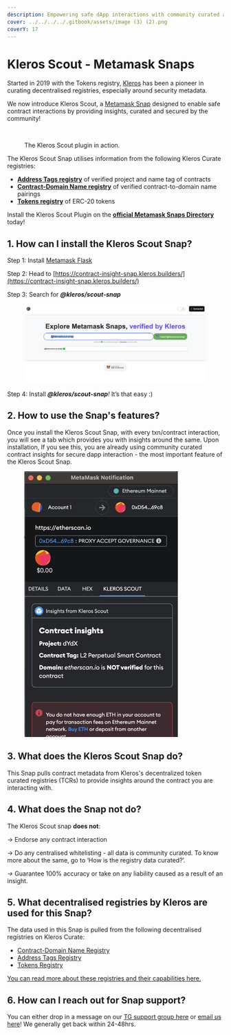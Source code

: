 ```yaml
---
description: Empowering safe dApp interactions with community curated and secured data.
cover: ../../../../.gitbook/assets/image (3) (2).png
coverY: 17
---
```


# Kleros Scout - Metamask Snaps

Started in 2019 with the Tokens registry, [Kleros](https://kleros.io/?ref=blog.kleros.io) has been a pioneer in curating decentralised registries, especially around security metadata.&#x20;

We now introduce Kleros Scout, a [Metamask Snap](https://metamask.io/snaps/) designed to enable safe contract interactions by providing insights, curated and secured by the community!

<figure><img src="../../../../.gitbook/assets/image (101).png" alt=""><figcaption><p>The Kleros Scout plugin in action.</p></figcaption></figure>

The Kleros Scout Snap utilises information from the following Kleros Curate registries:

* [**Address Tags registry**](https://curate.kleros.io/tcr/100/0x66260C69d03837016d88c9877e61e08Ef74C59F2) of verified project and name tag of contracts
* [**Contract-Domain Name registry**](https://curate.kleros.io/tcr/100/0x957A53A994860BE4750810131d9c876b2f52d6E1) of verified contract-to-domain name pairings
* [**Tokens registry**](https://curate.kleros.io/tcr/100/0xeE1502e29795Ef6C2D60F8D7120596abE3baD990) of ERC-20 tokens

Install the Kleros Scout Plugin on the [**official Metamask Snaps Directory**](https://snaps.metamask.io/snap/npm/kleros/scout-snap/) today!&#x20;

## 1. How can I install the Kleros Scout Snap?

Step 1: Install [Metamask Flask](https://metamask.io/flask/)

Step 2: Head to [https://contract-insight-snap.kleros.builders/](https://contract-insight-snap.kleros.builders/)

Step 3: Search for _**@kleros/scout-snap**_

<figure><img src="../../../../.gitbook/assets/image (1) (1) (1).png" alt=""><figcaption></figcaption></figure>

Step 4: Install _**@kleros/scout-snap**!_ It’s that easy :)

## 2. How to use the Snap's features?

Once you install the Kleros Scout Snap, with every txn/contract interaction, you will see a tab which provides you with insights around the same. Upon installation, If you see this, you are already using community curated contract insights for secure dapp interaction - the most important feature of the Kleros Scout Snap.

<figure><img src="../../../../.gitbook/assets/image (2) (1) (1).png" alt="" width="357"><figcaption></figcaption></figure>

## 3. What does the Kleros Scout Snap do?

This Snap pulls contract metadata from Kleros's decentralized token curated registries (TCRs) to provide insights around the contract you are interacting with.

## 4. What does the Snap not do?

The Kleros Scout snap **does not**:

→ Endorse any contract interaction

→ Do any centralised whitelisting - all data is community curated. To know more about the same, go to ‘How is the registry data curated?’.

_→_ Guarantee 100% accuracy or take on any liability caused as a result of an insight.

## 5. What decentralised registries by Kleros are used for this Snap?

The data used in this Snap is pulled from the following decentralised registries on Kleros Curate:

* [Contract-Domain Name Registry](https://curate.kleros.io/tcr/100/0x957a53a994860be4750810131d9c876b2f52d6e1)
* [Address Tags Registry](https://curate.kleros.io/tcr/100/0x66260c69d03837016d88c9877e61e08ef74c59f2)
* [Tokens Registry](https://curate.kleros.io/tcr/100/0x70533554fe5c17caf77fe530f77eab933b92af60)

[You can read more about these registries and their capabilities here.](https://blog.kleros.io/migrating-kleros-registries-to-v2/)

## 6. How can I reach out for Snap support?

You can either drop in a message on our [TG support group here](http://t.me/KlerosCurate) or [email us here](mailto:support@kleros.io)! We generally get back within 24-48hrs.
